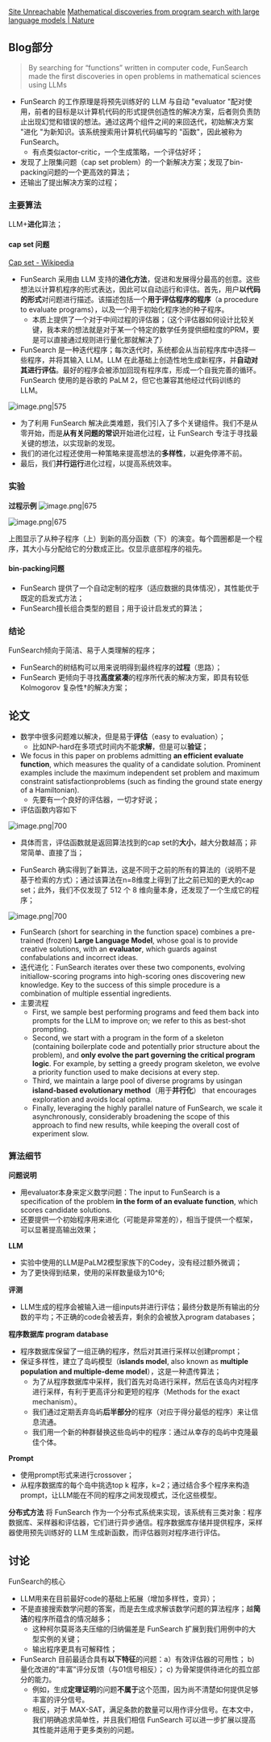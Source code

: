 
[Site Unreachable](https://deepmind.google/discover/blog/funsearch-making-new-discoveries-in-mathematical-sciences-using-large-language-models/)
[Mathematical discoveries from program search with large language models | Nature](https://www.nature.com/articles/s41586-023-06924-6)



## Blog部分
> By searching for “functions” written in computer code, FunSearch made the first discoveries in open problems in mathematical sciences using LLMs 

- FunSearch 的工作原理是将预先训练好的 LLM 与自动 "evaluator "配对使用，前者的目标是以计算机代码的形式提供创造性的解决方案，后者则负责防止出现幻觉和错误的想法。通过这两个组件之间的来回迭代，初始解决方案 "进化 "为新知识。该系统搜索用计算机代码编写的 "函数"，因此被称为 FunSearch。
	- 有点类似actor-critic，一个生成策略，一个评估好坏；
- 发现了上限集问题（cap set problem）的一个新解决方案；发现了bin-packing问题的一个更高效的算法；
- 还输出了提出解决方案的过程；

### 主要算法
LLM+**进化**算法；
#### cap set 问题
[Cap set - Wikipedia](https://en.wikipedia.org/wiki/Cap_set)
- FunSearch 采用由 LLM 支持的**进化方法**，促进和发展得分最高的创意。这些想法以计算机程序的形式表达，因此可以自动运行和评估。首先，用户**以代码的形式**对问题进行描述。该描述包括一个**用于评估程序的程序**（a procedure to evaluate programs），以及一个用于初始化程序池的种子程序。
	- 本质上提供了一个对于中间过程的评估器；（这个评估器如何设计比较关键，我本来的想法就是对于某一个特定的数学任务提供细粒度的PRM，要是可以直接通过规则进行量化那就解决了）
- FunSearch 是一种迭代程序；每次迭代时，系统都会从当前程序库中选择一些程序，并将其输入 LLM。LLM 在此基础上创造性地生成新程序，并**自动对其进行评估**。最好的程序会被添加回现有程序库，形成一个自我完善的循环。FunSearch 使用的是谷歌的 PaLM 2，但它也兼容其他经过代码训练的 LLM。

![image.png|575](https://raw.githubusercontent.com/Shichun-Liu/images-on-picgo/main/pics/20231225161616.png)

- 为了利用 FunSearch 解决此类难题，我们引入了多个关键组件。我们不是从零开始，而是**从有关问题的常识**开始进化过程，让 FunSearch 专注于寻找最关键的想法，以实现新的发现。
- 我们的进化过程还使用一种策略来提高想法的**多样性**，以避免停滞不前。
- 最后，我们**并行运行**进化过程，以提高系统效率。

### 实验
**过程示例**
![image.png|675](https://raw.githubusercontent.com/Shichun-Liu/images-on-picgo/main/pics/20231225162515.png)

![image.png|675](https://raw.githubusercontent.com/Shichun-Liu/images-on-picgo/main/pics/20231225162356.png)

上图显示了从种子程序（上）到新的高分函数（下）的演变。每个圆圈都是一个程序，其大小与分配给它的分数成正比。仅显示底部程序的祖先。

#### bin-packing问题
- FunSearch 提供了一个自动定制的程序（适应数据的具体情况），其性能优于既定的启发式方法；
- FunSearch擅长组合类型的题目；用于设计启发式的算法；

### 结论
FunSearch倾向于简洁、易于人类理解的程序；
- FunSearch的树结构可以用来说明得到最终程序的**过程**（思路）；
- FunSearch 更倾向于寻找**高度紧凑**的程序所代表的解决方案，即具有较低 Kolmogorov 复杂性†的解决方案；

## 论文
- 数学中很多问题难以解决，但是易于**评估**（easy to evaluation）；
	- 比如NP-hard在多项式时间内不能**求解**，但是可以**验证**；
- We focus in this paper on problems admitting **an efficient evaluate function**, which measures the quality of a candidate solution. Prominent examples include the maximum independent set problem and maximum constraint satisfactionproblems (such as finding the ground state energy of a Hamiltonian).
	- 先要有一个良好的评估器，一切才好说；
- 评估函数内容如下

![image.png|700](https://raw.githubusercontent.com/Shichun-Liu/images-on-picgo/main/pics/20231225190621.png)

- 具体而言，评估函数就是返回算法找到的cap set的**大小**，越大分数越高；非常简单、直接了当；

- FunSearch 确实得到了新算法，这是不同于之前的所有的算法的（说明不是基于检索的方式）；通过该算法在n=8维度上得到了比之前已知的更大的cap set；此外，我们不仅发现了 512 个 8 维向量本身，还发现了一个生成它的程序；

![image.png|700](https://raw.githubusercontent.com/Shichun-Liu/images-on-picgo/main/pics/20231225194654.png)

- FunSearch (short for searching in the function space) combines a pre-trained (frozen) **Large Language Model**, whose goal is to provide creative solutions, with an **evaluator**, which guards against confabulations and incorrect ideas. 
- 迭代进化：FunSearch iterates over these two components, evolving initiallow-scoring programs into high-scoring ones discovering new knowledge. Key to the success of this simple procedure is a combination of multiple essential ingredients. 
- 主要流程
	- First, we sample best performing programs and feed them back into prompts for the LLM to improve on; we refer to this as best-shot prompting. 
	- Second, we start with a program in the form of a skeleton (containing boilerplate code and potentially prior structure about the problem), and **only evolve the part governing the critical program logic**. For example, by setting a greedy program skeleton, we evolve a priority function used to make decisions at every step. 
	- Third, we maintain a large pool of diverse programs by usingan **island-based evolutionary method**（用于**并行化**） that encourages exploration and avoids local optima. 
	- Finally, leveraging the highly parallel nature of FunSearch, we scale it asynchronously, considerably broadening the scope of this approach to find new results, while keeping the overall cost of experiment slow.

### 算法细节
**问题说明**
- 用evaluator本身来定义数学问题：The input to FunSearch is a specification of the problem **in the form of an evaluate function**, which scores candidate solutions.
- 还要提供一个初始程序用来进化（可能是非常差的），相当于提供一个框架，可以显著提高输出效果；

**LLM** 
- 实验中使用的LLM是PaLM2模型家族下的Codey，没有经过额外微调；
- 为了更快得到结果，使用的采样数量级为10^6;

**评测**
- LLM生成的程序会被输入进一组inputs并进行评估；最终分数是所有输出的分数的平均；不正确的code会被丢弃，剩余的会被放入program databases；

**程序数据库 program database**
- 程序数据库保留了一组正确的程序，然后对其进行采样以创建prompt；
- 保证多样性，建立了岛屿模型（**islands model**, also known as **multiple population and multiple-deme model**），这是一种遗传算法；
	- 为了从程序数据库中采样，我们首先对岛进行采样，然后在该岛内对程序进行采样，有利于更高评分和更短的程序（Methods for the exact mechanism）。
	- 我们通过定期丢弃岛屿**后半部分**的程序（对应于得分最低的程序）来让信息流通。
	- 我们用一个新的种群替换这些岛屿中的程序：通过从幸存的岛屿中克隆最佳个体。

**Prompt**
- 使用prompt形式来进行crossover；
- 从程序数据库的每个岛中挑选top k 程序，k=2；通过结合多个程序来构造prompt，让LLM能在不同的程序之间发现模式，泛化这些模型。

**分布式方法**
将 FunSearch 作为一个分布式系统来实现，该系统有三类对象：程序数据库、采样器和评估器，它们进行异步通信。程序数据库存储并提供程序，采样器使用预先训练好的 LLM 生成新函数，而评估器则对程序进行评估。


## 讨论
FunSearch的核心
- LLM用来在目前最好code的基础上拓展（增加多样性，变异）；
- 不是直接搜索数学问题的答案，而是去生成求解该数学问题的算法程序；越**简洁**的程序所蕴含的情况越多；
	- 这种柯尔莫哥洛夫压缩的归纳偏差是 FunSearch 扩展到我们用例中的大型实例的关键；
	- 输出程序更具有可解释性；
- FunSearch 目前最适合具有**以下特征**的问题：a）有效评估器的可用性； b) 量化改进的“丰富”评分反馈（与01信号相反）； c) 为骨架提供待进化的孤立部分的能力。
	- 例如，生成**定理证明**的问题**不属于**这个范围，因为尚不清楚如何提供足够丰富的评分信号。
	- 相反，对于 MAX-SAT，满足条款的数量可以用作评分信号。在本文中，我们明确追求简单性，并且我们相信 FunSearch 可以进一步扩展以提高其性能并适用于更多类别的问题。
